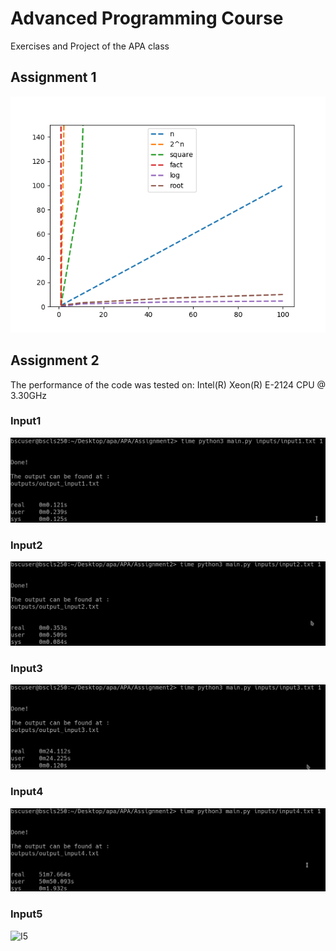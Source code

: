 # Advanced Programming Course
Exercises and Project of the APA class

## Assignment 1
![PlotFunctions](Assignment1/results/01/functions.png)

## Assignment 2

The performance of the code was tested on: 
Intel(R) Xeon(R) E-2124 CPU @ 3.30GHz

### Input1
![I1](Assignment2/time/input1.png)

### Input2
![I2](Assignment2/time/input2.png)

### Input3
![I3](Assignment2/time/input3.png)

### Input4
![I4](Assignment2/time/input4.png)

### Input5
![I5](Assignment2/time/input5.png)
